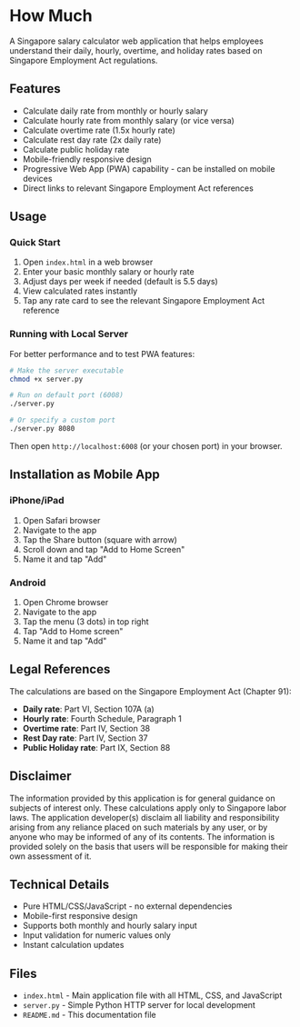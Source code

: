 # How Much

A Singapore salary calculator web application that helps employees understand their daily, hourly, overtime, and holiday rates based on Singapore Employment Act regulations.

## Features

- Calculate daily rate from monthly or hourly salary
- Calculate hourly rate from monthly salary (or vice versa)
- Calculate overtime rate (1.5x hourly rate)
- Calculate rest day rate (2x daily rate)
- Calculate public holiday rate
- Mobile-friendly responsive design
- Progressive Web App (PWA) capability - can be installed on mobile devices
- Direct links to relevant Singapore Employment Act references

## Usage

### Quick Start

1. Open `index.html` in a web browser
2. Enter your basic monthly salary or hourly rate
3. Adjust days per week if needed (default is 5.5 days)
4. View calculated rates instantly
5. Tap any rate card to see the relevant Singapore Employment Act reference

### Running with Local Server

For better performance and to test PWA features:

```bash
# Make the server executable
chmod +x server.py

# Run on default port (6008)
./server.py

# Or specify a custom port
./server.py 8080
```

Then open `http://localhost:6008` (or your chosen port) in your browser.

## Installation as Mobile App

### iPhone/iPad
1. Open Safari browser
2. Navigate to the app
3. Tap the Share button (square with arrow)
4. Scroll down and tap "Add to Home Screen"
5. Name it and tap "Add"

### Android
1. Open Chrome browser
2. Navigate to the app
3. Tap the menu (3 dots) in top right
4. Tap "Add to Home screen"
5. Name it and tap "Add"

## Legal References

The calculations are based on the Singapore Employment Act (Chapter 91):

- **Daily rate**: Part VI, Section 107A (a)
- **Hourly rate**: Fourth Schedule, Paragraph 1
- **Overtime rate**: Part IV, Section 38
- **Rest Day rate**: Part IV, Section 37
- **Public Holiday rate**: Part IX, Section 88

## Disclaimer

The information provided by this application is for general guidance on subjects of interest only. These calculations apply only to Singapore labor laws. The application developer(s) disclaim all liability and responsibility arising from any reliance placed on such materials by any user, or by anyone who may be informed of any of its contents. The information is provided solely on the basis that users will be responsible for making their own assessment of it.

## Technical Details

- Pure HTML/CSS/JavaScript - no external dependencies
- Mobile-first responsive design
- Supports both monthly and hourly salary input
- Input validation for numeric values only
- Instant calculation updates

## Files

- `index.html` - Main application file with all HTML, CSS, and JavaScript
- `server.py` - Simple Python HTTP server for local development
- `README.md` - This documentation file
